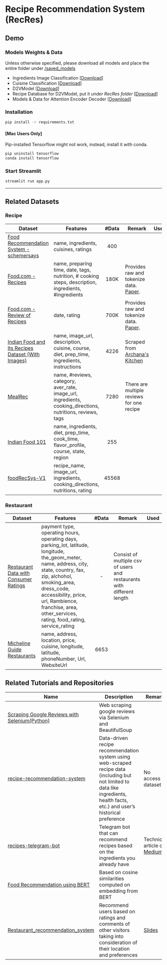 # Recipe Recommendation System (RecRes)

## Demo

### Models Weights & Data

Unless otherwise specified, please download all models and place the entire folder under [/saved_models](saved_models)

- Ingredients Image Classification [[Download](https://drive.google.com/drive/folders/14bD6szRrTCwEss9i5jHvZ0mNyCOLuava?usp=drive_link)]
- Cuisine Classification [[Download](https://drive.google.com/file/d/1-jsCInkVSk9To1r0nWCZW8GUx45134VK/view?usp=sharing)]
- D2VModel [[Download](https://drive.google.com/drive/folders/1lBGBfxXnh_x80Qj_cYpRqE7_OcR8vjdq?usp=sharing)]
- Recipe Database for D2VModel, put it *under RecRes folder* [[Download](https://drive.google.com/file/d/1083eKXGLHzoDREwMQzPyJO4jdqTPCAXg/view?usp=sharing)]
- Models & Data for Attention Encoder Decoder [[Download](https://drive.google.com/drive/folders/1Ysxu3OsSfOaKf0S7WWR4fjzqx4pTepNx?usp=sharing)]

### Installation

```bash
pip install -r requirements.txt
```

#### [Mac Users Only]

Pip-installed Tensorflow might not work, instead, install it with conda.

```bash
pip uninstall tensorflow
conda install tensorflow
```

### Start Streamlit

```python
streamlit run app.py
```

---

## Related Datasets

### Recipe

| Dataset                                                                                                                                             | Features                                                                                                   | #Data | Remark                                                                       | Used |
| --------------------------------------------------------------------------------------------------------------------------------------------------- | ---------------------------------------------------------------------------------------------------------- | :---: | ---------------------------------------------------------------------------- | :--: |
| [Food Recommendation System - schemersays](https://www.kaggle.com/datasets/schemersays/food-recommendation-system?select=1662574418893344.csv)      | name, ingredients, cuisines, ratings                                                                       |  400  |                                                                              |      |
| [Food.com - Recipes](https://www.kaggle.com/datasets/shuyangli94/food-com-recipes-and-user-interactions)                                            | name, preparing time, date, tags, nutrition, # cooking steps, description, ingredients, #ingredients       | 180K  | Provides raw and tokenize data. [Paper](https://aclanthology.org/D19-1613/). |
| [Food.com - Review of Recipes](https://www.kaggle.com/datasets/shuyangli94/food-com-recipes-and-user-interactions)                                  | date, rating                                                                                               | 700K  | Provides raw and tokenize data. [Paper](https://aclanthology.org/D19-1613/). |      |
| [Indian Food and Its Recipes Dataset (With Images)](https://www.kaggle.com/datasets/kishanpahadiya/indian-food-and-its-recipes-dataset-with-images) | name, image_url, description, cuisine, course, diet, prep_time, ingredients, instructions                  | 4226  | Scraped from [Archana's Kitchen](https://www.archanaskitchen.com/)           |      |
| [MealRec](https://github.com/WUT-IDEA/MealRec)                                                                                                      | name, #reviews, category, aver_rate, image_url, ingredients, cooking_directions, nutritions, reviews, tags | 7280  | There are multiple reviews for one recipe                                    |
| [Indian Food 101](https://www.kaggle.com/datasets/nehaprabhavalkar/indian-food-101)                                                                 | name, ingredients, diet, prep_time, cook_time, flavor_profile, course, state, region                       |  255  |
| [foodRecSys-V1](https://www.kaggle.com/datasets/elisaxxygao/foodrecsysv1?select=core-data-valid_rating.csv)                                         | recipe_name, image_url, ingredients, cooking_directions, nutritions, rating                                | 45568 |

### Restaurant

| Dataset                                                                                                              | Features                                                                                                                                                                                                                                                                                       | #Data | Remark                                                                 | Used |
| -------------------------------------------------------------------------------------------------------------------- | ---------------------------------------------------------------------------------------------------------------------------------------------------------------------------------------------------------------------------------------------------------------------------------------------- | :---: | ---------------------------------------------------------------------- | :--: |
| [Restaurant Data with Consumer Ratings](https://www.kaggle.com/datasets/uciml/restaurant-data-with-consumer-ratings) | payment type, operating hours, operating days, parking_lot, latitude, longitude, the_geom_meter, name, address, city, state, country, fax, zip, alchohol, smoking_area, dress_code, accessibility, price, url, Rambience, franchise, area, other_services, rating, food_rating, service_rating |   -   | Consist of multiple csv of users and restaurants with different length |
| [Micheline Guide Restaurants](https://www.kaggle.com/datasets/ngshiheng/michelin-guide-restaurants-2021)             | name, address, location, price, cuisine, longitude, latitude, phoneNumber, Url, WebsiteUrl                                                                                                                                                                                                     | 6653  |

## Related Tutorials and Repositories

| Name                                                                                                                                         | Description                                                                                                                                                                      | Remark                                                                                                                                |
| -------------------------------------------------------------------------------------------------------------------------------------------- | -------------------------------------------------------------------------------------------------------------------------------------------------------------------------------- | ------------------------------------------------------------------------------------------------------------------------------------- |
| [Scraping Google Reviews with Selenium(Python)](https://medium.com/@isguzarsezgin/scraping-google-reviews-with-selenium-python-23135ffcc331) | Web scraping google reviews via Selenium and BeautifulSoup                                                                                                                       |
| [recipe-recommendation-system](https://github.com/ajemerson/recipe-recommendation-system)                                                    | Data-driven recipe recommendation system using web-scraped recipe data (including but not limited to data like ingredients, health facts, etc.) and user’s historical preference | No access to dataset                                                                                                                  |
| [recipes-telegram-bot](https://github.com/RomainGratier/recipes-telegram-bot)                                                                | Telegram bot that can recommend recipes based on the ingredients you already have                                                                                                | Technical article on [Medium](https://romain-gratier.medium.com/de2d314f565d?source=friends_link&sk=c5280f8c50aa5551d1b36619891e9b4f) |
| [Food Recommendation using BERT](https://www.kaggle.com/code/ajitrajput/food-recommendation-using-bert/input)                                | Based on cosine similarities computed on embedding from BERT                                                                                                                     |
| [Restaurant_recommendation_system](https://github.com/MariloyH/Restaurant_recommendation_system)                                             | Recommend users based on ratings and comments of other visitors taking into consideration of their location and preferences                                                      | [Slides](https://docs.google.com/presentation/d/1ZlSZUL6SJBcRnLjmMwqcynuWotso9JrDRmxAZ9-IRTA/edit#slide=id.p1/google_docs)            |
